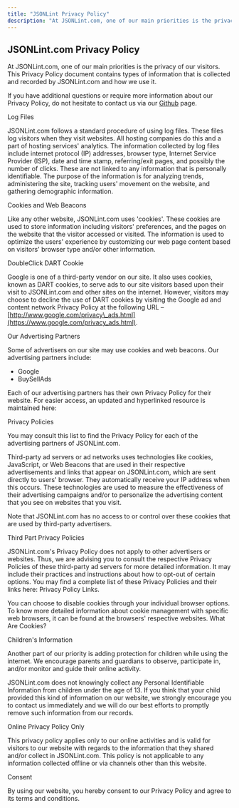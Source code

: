 ```yaml
---
title: "JSONLint Privacy Policy"
description: "At JSONLint.com, one of our main priorities is the privacy of our visitors. This Privacy Policy document contains types of information that is collected and recorded by JSONLint.com and how we use it."
---
```


## JSONLint.com Privacy Policy

At JSONLint.com, one of our main priorities is the privacy of our visitors. This Privacy Policy document contains types of information that is collected and recorded by JSONLint.com and how we use it.

If you have additional questions or require more information about our Privacy Policy, do not hesitate to contact us via our [Github](https://github.com/circlecell/jsonlint.com) page.

Log Files

JSONLint.com follows a standard procedure of using log files. These files log visitors when they visit websites. All hosting companies do this and a part of hosting services' analytics. The information collected by log files include internet protocol (IP) addresses, browser type, Internet Service Provider (ISP), date and time stamp, referring/exit pages, and possibly the number of clicks. These are not linked to any information that is personally identifiable. The purpose of the information is for analyzing trends, administering the site, tracking users' movement on the website, and gathering demographic information.

Cookies and Web Beacons

Like any other website, JSONLint.com uses 'cookies'. These cookies are used to store information including visitors' preferences, and the pages on the website that the visitor accessed or visited. The information is used to optimize the users' experience by customizing our web page content based on visitors' browser type and/or other information.

DoubleClick DART Cookie

Google is one of a third-party vendor on our site. It also uses cookies, known as DART cookies, to serve ads to our site visitors based upon their visit to JSONLint.com and other sites on the internet. However, visitors may choose to decline the use of DART cookies by visiting the Google ad and content network Privacy Policy at the following URL – [http://www.google.com/privacy\_ads.html](https://www.google.com/privacy_ads.html).

Our Advertising Partners

Some of advertisers on our site may use cookies and web beacons. Our advertising partners include:

*   Google
*   BuySellAds

Each of our advertising partners has their own Privacy Policy for their website. For easier access, an updated and hyperlinked resource is maintained here:

Privacy Policies

You may consult this list to find the Privacy Policy for each of the advertising partners of JSONLint.com.

Third-party ad servers or ad networks uses technologies like cookies, JavaScript, or Web Beacons that are used in their respective advertisements and links that appear on JSONLint.com, which are sent directly to users' browser. They automatically receive your IP address when this occurs. These technologies are used to measure the effectiveness of their advertising campaigns and/or to personalize the advertising content that you see on websites that you visit.

Note that JSONLint.com has no access to or control over these cookies that are used by third-party advertisers.

Third Part Privacy Policies

JSONLint.com's Privacy Policy does not apply to other advertisers or websites. Thus, we are advising you to consult the respective Privacy Policies of these third-party ad servers for more detailed information. It may include their practices and instructions about how to opt-out of certain options. You may find a complete list of these Privacy Policies and their links here: Privacy Policy Links.

You can choose to disable cookies through your individual browser options. To know more detailed information about cookie management with specific web browsers, it can be found at the browsers' respective websites. What Are Cookies?

Children's Information

Another part of our priority is adding protection for children while using the internet. We encourage parents and guardians to observe, participate in, and/or monitor and guide their online activity.

JSONLint.com does not knowingly collect any Personal Identifiable Information from children under the age of 13. If you think that your child provided this kind of information on our website, we strongly encourage you to contact us immediately and we will do our best efforts to promptly remove such information from our records.

Online Privacy Policy Only

This privacy policy applies only to our online activities and is valid for visitors to our website with regards to the information that they shared and/or collect in JSONLint.com. This policy is not applicable to any information collected offline or via channels other than this website.

Consent

By using our website, you hereby consent to our Privacy Policy and agree to its terms and conditions.